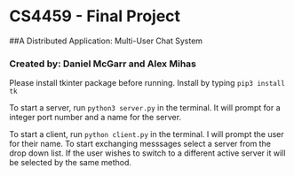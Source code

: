 # CS4459 - Final Project
##A Distributed Application: Multi-User Chat System 
### Created by: Daniel McGarr and Alex Mihas 

Please install tkinter package before running. Install by typing ```pip3 install tk```

To start a server, run ```python3 server.py``` in the terminal. It will prompt for a integer port number and a name for the server.
   
To start a client, run ```python client.py``` in the terminal. I will prompt the user for their name. To start exchanging messsages select a server from the drop down list. If the user wishes to switch to a different active server it will be selected by the same method.
